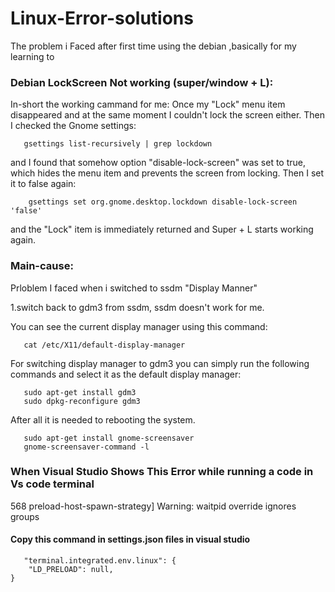 # Linux-Error-solutions
The problem i Faced after first time using the debian ,basically for my learning to 


<h3>Debian LockScreen Not working (super/window + L):</h3>

In-short the working cammand for me:
Once my "Lock" menu item disappeared and at the same moment I couldn't lock the screen either. Then I checked the Gnome settings:
                                                     
       gsettings list-recursively | grep lockdown

and I found that somehow option "disable-lock-screen" was set to true, which hides the menu item and prevents the screen from locking. Then I set it to false again:

        gsettings set org.gnome.desktop.lockdown disable-lock-screen 'false'

and the "Lock" item is immediately returned and Super + L starts working again.

<h3>Main-cause:</h3>
Prloblem I faced when i switched to ssdm "Display Manner"

1.switch back to gdm3 from ssdm, ssdm doesn't work for me.

You can see the current display manager using this command:

       cat /etc/X11/default-display-manager

For switching display manager to gdm3 you can simply run the following commands and select it as the default display manager:

       sudo apt-get install gdm3
       sudo dpkg-reconfigure gdm3

After all it is needed to rebooting the system.
              
       sudo apt-get install gnome-screensaver
       gnome-screensaver-command -l


<h3>When Visual Studio Shows This Error while running a code in Vs code terminal</h3>
<p>568 preload-host-spawn-strategy] Warning: waitpid override ignores groups</p>
     <h4>Copy this command in settings.json files in visual studio </h4> 
     
       "terminal.integrated.env.linux": {
        "LD_PRELOAD": null,
    }
